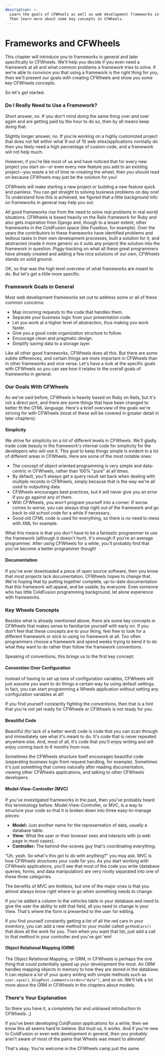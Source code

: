 ```yaml
---
description: >-
  Learn the goals of CFWheels as well as web development frameworks in general.
  Then learn more about some key concepts in CFWheels.
---
```


# Frameworks and CFWheels

This chapter will introduce you to frameworks in general and later specifically to CFWheels. We'll help you decide if you even need a framework at all and what common problems a framework tries to solve. If we're able to convince you that using a framework is the right thing for you, then we'll present our goals with creating CFWheels and show you some key CFWheels concepts.

So let's get started.&#x20;

### Do I Really Need to Use a Framework?

Short answer, no. If you don't mind doing the same thing over and over again and are getting paid by the hour to do so, then by all means keep doing that.

Slightly longer answer, no. If you're working on a highly customized project that does not fall within what 9 out of 10 web sites/applications normally do then you likely need a high percentage of custom code, and a framework will not help much.

However, if you're like most of us and have noticed that for every new project you start on--or even every new feature you add to an existing project--you waste a lot of time re-creating the wheel, then you should read on because CFWheels may just be the solution for you!

CFWheels will make starting a new project or building a new feature quick and painless. You can get straight to solving business problems on day one! To understand how this is achieved, we figured that a little background info on frameworks in general may help you out.

All good frameworks rise from the need to solve real problems in real world situations. CFWheels is based heavily on the Rails framework for Ruby and also gets inspiration from Django and, though to a lesser extent, other frameworks in the ColdFusion space (like Fusebox, for example). Over the years the contributors to these frameworks have identified problems and tedious tasks in their own development processes, built a solution for it, and abstracted (made it more generic so it suits any project) the solution into the framework in question. Piggy-backing on what all these great programmers have already created and adding a few nice solutions of our own, CFWheels stands on solid ground.

OK, so that was the high level overview of what frameworks are meant to do. But let's get a little more specific.

### Framework Goals in General

Most web development frameworks set out to address some or all of these common concerns:

* Map incoming requests to the code that handles them.
* Separate your business logic from your presentation code.
* Let you work at a higher level of abstraction, thus making you work faster.
* Give you a good code organization structure to follow.
* Encourage clean and pragmatic design.
* Simplify saving data to a storage layer.

Like all other good frameworks, CFWheels does all this. But there are some subtle differences, and certain things are more important in CFWheels than in other frameworks and vice versa. Let's have a look at the specific goals with CFWheels so you can see how it relates to the overall goals of frameworks in general.

### Our Goals With CFWheels

As we've said before, CFWheels is heavily based on Ruby on Rails, but it's not a direct port, and there are some things that have been changed to better fit the CFML language. Here's a brief overview of the goals we're striving for with CFWheels (most of these will be covered in greater detail in later chapters):

#### Simplicity

We strive for simplicity on a lot of different levels in CFWheels. We'll gladly trade code beauty in the framework's internal code for simplicity for the developers who will use it. This goal to keep things simple is evident in a lot of different areas in CFWheels. Here are some of the most notable ones:

* The concept of object oriented programming is very simple and data-centric in CFWheels, rather than 100% "pure" at all times.
* By default, you'll always get a query result set back when dealing with multiple records in CFWheels, simply because that is the way we're all used to outputting data.
* CFWheels encourages best practices, but it will never give you an error if you go against any of them.
* With CFWheels, you won't program yourself into a corner. If worse comes to worse, you can always drop right out of the framework and go back to old school code for a while if necessary.
* Good old CFML code is used for everything, so there is no need to mess with XML for example.

What this means is that you don't have to be a fantastic programmer to use the framework (although it doesn't hurt). It's enough if you're an average programmer. After using CFWheels for a while, you'll probably find that you've become a better programmer though!

#### Documentation

If you've ever downloaded a piece of open source software, then you know that most projects lack documentation. CFWheels hopes to change that. We're hoping that by putting together complete, up-to-date documentation that this framework will appeal, and be usable, by everyone. Even someone who has little ColdFusion programming background, let alone experience with frameworks.

### Key Wheels Concepts

Besides what is already mentioned above, there are some key concepts in CFWheels that makes sense to familiarize yourself with early on. If you don't feel that these concepts are to your liking, feel free to look for a different framework or stick to using no framework at all. Too often programmers choose a framework and spend weeks trying to bend it to do what they want to do rather than follow the framework conventions.

Speaking of conventions, this brings us to the first key concept:

#### Convention Over Configuration

Instead of having to set up tons of configuration variables, CFWheels will just assume you want to do things a certain way by using default settings. In fact, you can start programming a Wheels application without setting any configuration variables at all!

If you find yourself constantly fighting the conventions, then that is a hint that you're not yet ready for CFWheels or CFWheels is not ready for you.

#### Beautiful Code

Beautiful (for lack of a better word) code is code that you can scan through and immediately see what it's meant to do. It's code that is never repeated anywhere else. And, most of all, it's code that you'll enjoy writing and will enjoy coming back to 6 months from now.

Sometimes the CFWheels structure itself encourages beautiful code (separating business logic from request handling, for example). Sometimes it's just something that comes naturally after reading documentation, viewing other CFWheels applications, and talking to other CFWheels developers.

#### Model-View-Controller (MVC)

If you've investigated frameworks in the past, then you've probably heard this terminology before. Model-View-Controller, or MVC, is a way to structure your code so that it is broken down into three easy-to-manage pieces:

* **Model:** Just another name for the representation of data, usually a database table.
* **View:** What the user or their browser sees and interacts with (a web page in most cases).
* **Controller:** The behind-the-scenes guy that's coordinating everything.

"Uh, yeah. So what's this got to do with anything?" you may ask. MVC is how CFWheels structures your code for you. As you start working with CFWheels applications, you'll see that most of the code you write (database queries, forms, and data manipulation) are very nicely separated into one of these three categories.

The benefits of MVC are limitless, but one of the major ones is that you almost always know right where to go when something needs to change.

If you've added a column to the vehicles table in your database and need to give the user the ability to edit that field, all you need to change is your View. That's where the form is presented to the user for editing.

If you find yourself constantly getting a list of all the red cars in your inventory, you can add a new method to your model called `getRedCars()` that does all the work for you. Then when you want that list, just add a call to that method in your controller and you've got 'em!

#### Object Relational Mapping (ORM)

The Object Relational Mapping, or ORM, in CFWheels is perhaps the one thing that could potentially speed up your development the most. An ORM handles mapping objects in memory to how they are stored in the database. It can replace a lot of your query writing with simple methods such as `user.save()`, `blogPost.comments(order="date")`, and so on. We'll talk a lot more about the ORM in CFWheels in the chapters about models.

### There's Your Explanation

So there you have it, a completely fair and unbiased introduction to CFWheels. ;)

If you've been developing ColdFusion applications for a while, then we know this all seems hard to believe. But trust us; it works. And if you're new to ColdFusion or even web development in general, then you probably aren't aware of most of the pains that Wheels was meant to alleviate!

That's okay. You're welcome in the CFWheels camp just the same.
